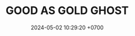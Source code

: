 ---
layout: teamCard
permalink: /team/:title.html
categories: LJ06  LJ1 LJ2 LJ5 LJ6 LJ9 
maincover: /assets/logos/GAG.png
puntosLJMAYO24:
date: 2024-05-02 10:29:20 +0700
title: GOOD AS GOLD GHOST
route: /liga-naranja
tag: johto042024
color: black
puntosLJ202404: 12
grupo: sur
background: '#F16C38'
cover: /assets/ver.png
team: GOOD AS GOLD GHOST
ID: GG GHOST
status: <i class="fa-soLINNd fa-check"></i>
puntos: 
pj: 
#PARTIDO 1
j1: RONDA 1
p1: GG GHOST
pp1: HG SOULSILVER
r1: 0
bg1: rock rock
rr1: 0
pt1: 0
pj1: 0
#PARTIDO 2
j2: RONDA 2
p2: GG GHOST
pp2: GG STEEL
bg2: rock rock
r2: 0
rr2: 0
pt2: 0
pj2: 0
#PARTIDO 3
j3: RONDA 3
p3: IL ULTIMATE
pp3: GG GHOST
bg3: rock rock
r3: 0
rr3: 0
pt3: 0
pj3: 0
#PARTIDO 4
j4: RONDA 4
p4: ZERONOTE
pp4: GG GHOST
bg4: rock rock
r4: 0
rr4: 
pt4: 
pj4: 
#PARTIDO 5
j5: RONDA 5
p5: GG GHOST
pp5: SSI
bg5: rock rock
r5: 
rr5: 0
pt5: 
pj5: 
#PARTIDO 6
j6: RONDA 6
p6: GG GHOST
pp6: T-BONERS
bg6: rock rock
r6: 
rr6:  
pt6: 
pj6: 
#PARTIDO 7
j7: RONDA 7
p7:  DFS SAPPHIRE
pp7: GG GHOST
bg7: rock rock
r7: 0
rr7: 0
pt7: 0
pj7: 0
#PARTIDO 8
j8: RONDA 8
p8:  DFS DIAMOND
pp8: GG GHOST
bg8: rock rock
rr8: 0
r8: 
pt8: 
pj8: 

#PARTIDO 9
j9: RONDA 9
p9:  GG GHOST
pp9: PROJECT ONE
bg9: rock rock
r9: 
rr9: 
pt9: 
pj9: 
stream: <i class="fa-brands fa-twitch text-white"></i>
dia: 21
hora: '21:10'
---
